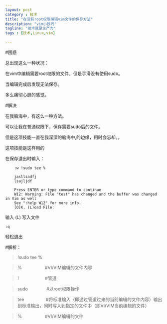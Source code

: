 ```yaml
---
layout: post
category : 技术
title: "在没有root权限编辑vim文件的保存方法"
description: "vim小技巧"
tagline: "技术就是生产力"
tags : [技术,Linux,vim]

---
```



#困惑

总出现这么一种状况：

在vim中编辑需要root权限的文件，但是手滑没有使用sudo。

当编辑完成后发现无法保存。

多么痛彻心扉的感觉。

#解决

在我脑海中，有这么一种方法。

可以让我在普通权限下，保存需要sudo后的文件。

但是这项技能一直在我深深的脑海中,的边缘，用时会忘却。。

这项技能是这样用的

在保存退出时输入：

        :w !sudo tee %
        
        jasllsadfj
        lsajljdf

        Press ENTER or type command to continue
        W12: Warning: File "test" has changed and the buffer was changed in Vim as well
        See ":help W12" for more info.
        [O]K, (L)oad File:

输入 (L) 写入文件

    :q

轻松退出


#解析：

>!sudo tee %

>%　　　　　  #VI/VIM编辑的文件内容

>!　　　　　　#管道

>sudo　　　　 #以root权限操作

>tee　　　　　#将标准输入（即通过管道过来的当前编辑的文件内容）输出到标准输出，同时写入到指定的文件中（即VI/VIM当前编辑的文件）

>%　　　　　  #VI/VIM编辑的文件

